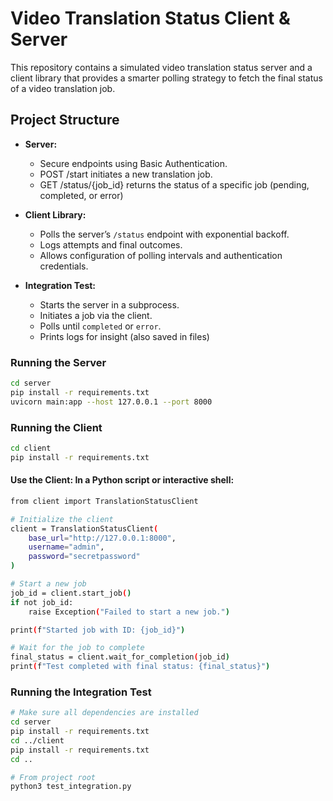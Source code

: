 # Video Translation Status Client & Server

This repository contains a simulated video translation status server and a client library that provides a smarter polling strategy to fetch the final status of a video translation job.

## Project Structure

- **Server:**  
  - Secure endpoints using Basic Authentication.
  - POST /start initiates a new translation job.
  - GET /status/{job_id} returns the status of a specific job (pending, completed, or error)

- **Client Library:**  
  - Polls the server’s `/status` endpoint with exponential backoff.
  - Logs attempts and final outcomes.
  - Allows configuration of polling intervals and authentication credentials.

- **Integration Test:**  
  - Starts the server in a subprocess.
  - Initiates a job via the client.
  - Polls until `completed` or `error`.
  - Prints logs for insight (also saved in files)

### Running the Server
```bash
cd server
pip install -r requirements.txt
uvicorn main:app --host 127.0.0.1 --port 8000
```

### Running the Client
```bash
cd client
pip install -r requirements.txt
```
#### Use the Client: In a Python script or interactive shell:
```bash
from client import TranslationStatusClient

# Initialize the client
client = TranslationStatusClient(
    base_url="http://127.0.0.1:8000",
    username="admin",
    password="secretpassword"
)

# Start a new job
job_id = client.start_job()
if not job_id:
    raise Exception("Failed to start a new job.")

print(f"Started job with ID: {job_id}")

# Wait for the job to complete
final_status = client.wait_for_completion(job_id)
print(f"Test completed with final status: {final_status}")
```

### Running the Integration Test

```bash
# Make sure all dependencies are installed
cd server
pip install -r requirements.txt
cd ../client
pip install -r requirements.txt
cd ..

# From project root
python3 test_integration.py
```
